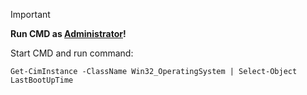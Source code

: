 > [!IMPORTANT]
> **Run CMD as <ins>Administrator</ins>!**

Start CMD and run command:
```
Get-CimInstance -ClassName Win32_OperatingSystem | Select-Object LastBootUpTime 
```
